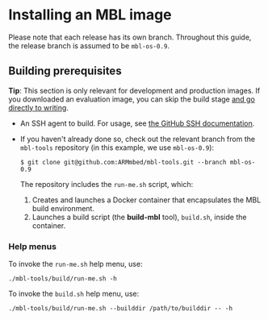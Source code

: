 # Installing an MBL image

Please note that each release has its own branch. Throughout this guide, the release branch is assumed to be `mbl-os-0.9`.

## Building prerequisites

<span class="tips">**Tip**: This section is only relevant for development and production images. If you downloaded an evaluation image, you can skip the build stage [and go directly to writing](../first-image/writing-an-image-to-supported-boards.html).</span>

* An SSH agent to build. For usage, see [the GitHub SSH documentation](https://help.github.com/articles/generating-a-new-ssh-key-and-adding-it-to-the-ssh-agent/).

* If you haven't already done so, check out the relevant branch from the `mbl-tools` repository (in this example, we use `mbl-os-0.9`):

    ```
    $ git clone git@github.com:ARMmbed/mbl-tools.git --branch mbl-os-0.9
    ```

    The repository includes the `run-me.sh` script, which:

    1. Creates and launches a Docker container that encapsulates the MBL build environment.
    1. Launches a build script (the **build-mbl** tool), `build.sh`, inside the container.

### Help menus

To invoke the `run-me.sh` help menu, use:

```
./mbl-tools/build/run-me.sh -h
```

To invoke the `build.sh` help menu, use:

```
./mbl-tools/build/run-me.sh --builddir /path/to/builddir -- -h
```
